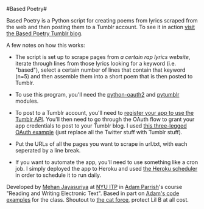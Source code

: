 #Based Poetry#

Based Poetry is a Python script for creating poems from lyrics scraped from the web and then posting them to a Tumblr account. To see it in action [visit the Based Poetry Tumblr blog](http://based-poetry.tumblr.com/). 

A few notes on how this works:

* The script is set up to scrape pages from *a certain rap lyrics website*, iterate through lines from those lyrics looking for a keyword (i.e. "based"), select a certain number of lines that contain that keyword (n=5) and then assemble them into a short poem that is then posted to Tumblr.

* To use this program, you'll need the [python-oauth2](https://github.com/simplegeo/python-oauth2) and [pytumblr](https://github.com/tumblr/pytumblr) modules.

* To post to a Tumblr account, you'll need to [register your app to use the Tumblr API](http://www.tumblr.com/docs/en/api/v2). You'll then need to go through the OAuth flow to grant your app credentials to post to your Tumblr blog. I used [this three-legged OAuth example](https://github.com/simplegeo/python-oauth2#twitter-three-legged-oauth-example) (just replace all the Twitter stuff with Tumblr stuff).

* Put the URLs of all the pages you want to scrape in url.txt, with each seperated by a line break.

* If you want to automate the app, you'll need to use something like a cron job. I simply deployed the app to Heroku and used [the Heroku scheduler](https://addons.heroku.com/scheduler) in order to schedule it to run daily.

Developed by [Mehan Jayasuriya](http://mehan.info) at [NYU ITP](http://itp.nyu.edu) in [Adam Parrish](http://www.decontextualize.com/)'s course "Reading and Writing Electronic Text". Based in part on [Adam's code examples](https://github.com/aparrish/rwet-examples) for the class. Shoutout to [the cat force](https://www.facebook.com/CatForceProtectLilBAndKekeAtAllCost), protect Lil B at all cost. 




